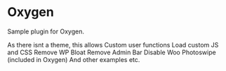 # Oxygen

Sample plugin for Oxygen.

As there isnt a theme, this allows Custom user functions
Load custom JS and CSS
Remove WP Bloat
Remove Admin Bar
Disable Woo Photoswipe (included in Oxygen) 
And other examples etc.
